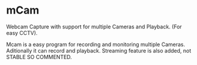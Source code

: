 # mCam
Webcam Capture with support for multiple Cameras and Playback. (For easy CCTV).

Mcam is a easy program for recording and monitoring multiple Cameras. Aditionally it can record and playback.
Streaming feature is also added, not STABLE SO COMMENTED.
